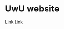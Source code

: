 <h1>UwU website</h1>
<div class="navbar">
  <a href="https://meet-tea.github.io/test/testuwu</a>
  <a href="#">Link</a>
  <a href="#">Link</a>
</div>
